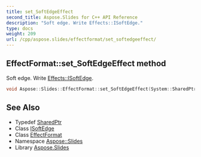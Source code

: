 ```yaml
---
title: set_SoftEdgeEffect
second_title: Aspose.Slides for C++ API Reference
description: "Soft edge. Write Effects::ISoftEdge."
type: docs
weight: 209
url: /cpp/aspose.slides/effectformat/set_softedgeeffect/
---
```

## EffectFormat::set_SoftEdgeEffect method


Soft edge. Write [Effects::ISoftEdge](../../../aspose.slides.effects/isoftedge/).

```cpp
void Aspose::Slides::EffectFormat::set_SoftEdgeEffect(System::SharedPtr<Effects::ISoftEdge> value) override
```

## See Also

* Typedef [SharedPtr](../../../system/sharedptr/)
* Class [ISoftEdge](../../../aspose.slides.effects/isoftedge/)
* Class [EffectFormat](../)
* Namespace [Aspose::Slides](../../)
* Library [Aspose.Slides](../../../)
